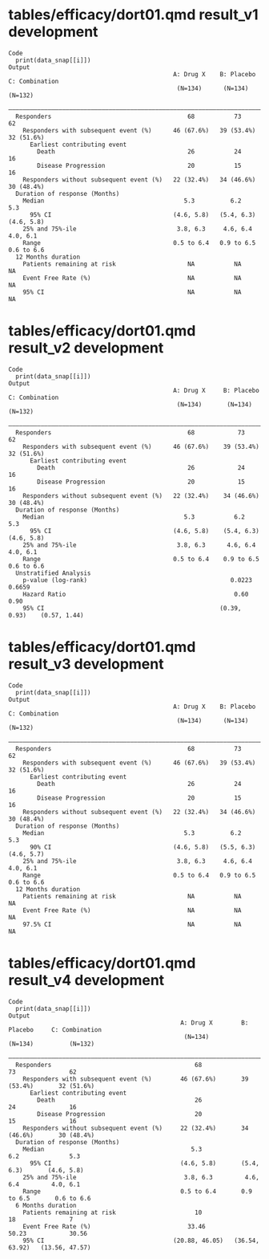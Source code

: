 # tables/efficacy/dort01.qmd result_v1 development

    Code
      print(data_snap[[i]])
    Output
                                                  A: Drug X    B: Placebo   C: Combination
                                                   (N=134)      (N=134)        (N=132)    
      ————————————————————————————————————————————————————————————————————————————————————
      Responders                                      68           73             62      
        Responders with subsequent event (%)      46 (67.6%)   39 (53.4%)     32 (51.6%)  
          Earliest contributing event                                                     
            Death                                     26           24             16      
            Disease Progression                       20           15             16      
        Responders without subsequent event (%)   22 (32.4%)   34 (46.6%)     30 (48.4%)  
      Duration of response (Months)                                                       
        Median                                       5.3          6.2            5.3      
          95% CI                                  (4.6, 5.8)   (5.4, 6.3)     (4.6, 5.8)  
        25% and 75%-ile                            3.8, 6.3     4.6, 6.4       4.0, 6.1   
        Range                                     0.5 to 6.4   0.9 to 6.5     0.6 to 6.6  
      12 Months duration                                                                  
        Patients remaining at risk                    NA           NA             NA      
        Event Free Rate (%)                           NA           NA             NA      
        95% CI                                        NA           NA             NA      

# tables/efficacy/dort01.qmd result_v2 development

    Code
      print(data_snap[[i]])
    Output
                                                  A: Drug X     B: Placebo    C: Combination
                                                   (N=134)       (N=134)         (N=132)    
      ——————————————————————————————————————————————————————————————————————————————————————
      Responders                                      68            73              62      
        Responders with subsequent event (%)      46 (67.6%)    39 (53.4%)      32 (51.6%)  
          Earliest contributing event                                                       
            Death                                     26            24              16      
            Disease Progression                       20            15              16      
        Responders without subsequent event (%)   22 (32.4%)    34 (46.6%)      30 (48.4%)  
      Duration of response (Months)                                                         
        Median                                       5.3           6.2             5.3      
          95% CI                                  (4.6, 5.8)    (5.4, 6.3)      (4.6, 5.8)  
        25% and 75%-ile                            3.8, 6.3      4.6, 6.4        4.0, 6.1   
        Range                                     0.5 to 6.4    0.9 to 6.5      0.6 to 6.6  
      Unstratified Analysis                                                                 
        p-value (log-rank)                                        0.0223          0.6659    
        Hazard Ratio                                               0.60            0.90     
        95% CI                                                 (0.39, 0.93)    (0.57, 1.44) 

# tables/efficacy/dort01.qmd result_v3 development

    Code
      print(data_snap[[i]])
    Output
                                                  A: Drug X    B: Placebo   C: Combination
                                                   (N=134)      (N=134)        (N=132)    
      ————————————————————————————————————————————————————————————————————————————————————
      Responders                                      68           73             62      
        Responders with subsequent event (%)      46 (67.6%)   39 (53.4%)     32 (51.6%)  
          Earliest contributing event                                                     
            Death                                     26           24             16      
            Disease Progression                       20           15             16      
        Responders without subsequent event (%)   22 (32.4%)   34 (46.6%)     30 (48.4%)  
      Duration of response (Months)                                                       
        Median                                       5.3          6.2            5.3      
          90% CI                                  (4.6, 5.8)   (5.5, 6.3)     (4.6, 5.7)  
        25% and 75%-ile                            3.8, 6.3     4.6, 6.4       4.0, 6.1   
        Range                                     0.5 to 6.4   0.9 to 6.5     0.6 to 6.6  
      12 Months duration                                                                  
        Patients remaining at risk                    NA           NA             NA      
        Event Free Rate (%)                           NA           NA             NA      
        97.5% CI                                      NA           NA             NA      

# tables/efficacy/dort01.qmd result_v4 development

    Code
      print(data_snap[[i]])
    Output
                                                    A: Drug X        B: Placebo     C: Combination
                                                     (N=134)          (N=134)          (N=132)    
      ————————————————————————————————————————————————————————————————————————————————————————————
      Responders                                        68               73               62      
        Responders with subsequent event (%)        46 (67.6%)       39 (53.4%)       32 (51.6%)  
          Earliest contributing event                                                             
            Death                                       26               24               16      
            Disease Progression                         20               15               16      
        Responders without subsequent event (%)     22 (32.4%)       34 (46.6%)       30 (48.4%)  
      Duration of response (Months)                                                               
        Median                                         5.3              6.2              5.3      
          95% CI                                    (4.6, 5.8)       (5.4, 6.3)       (4.6, 5.8)  
        25% and 75%-ile                              3.8, 6.3         4.6, 6.4         4.0, 6.1   
        Range                                       0.5 to 6.4       0.9 to 6.5       0.6 to 6.6  
      6 Months duration                                                                           
        Patients remaining at risk                      10               18               7       
        Event Free Rate (%)                           33.46            50.23            30.56     
        95% CI                                    (20.88, 46.05)   (36.54, 63.92)   (13.56, 47.57)

